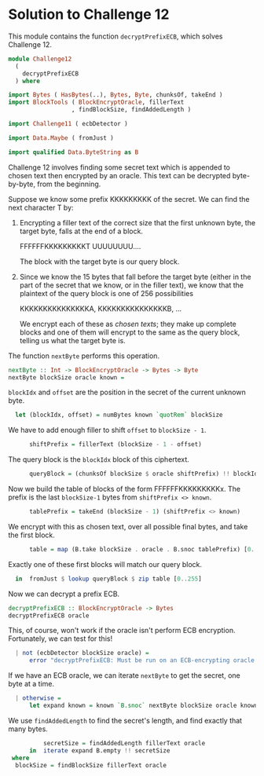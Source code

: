 # Solution to Challenge 12

This module contains the function `decryptPrefixECB`,
which solves Challenge 12.

```haskell
module Challenge12
  (
    decryptPrefixECB
  ) where

import Bytes ( HasBytes(..), Bytes, Byte, chunksOf, takeEnd )
import BlockTools ( BlockEncryptOracle, fillerText
                  , findBlockSize, findAddedLength )

import Challenge11 ( ecbDetector )

import Data.Maybe ( fromJust )

import qualified Data.ByteString as B
```

Challenge 12 involves finding some secret text
which is appended to chosen text then encrypted by an oracle.
This text can be decrypted byte-by-byte, from the beginning.

Suppose we know some prefix KKKKKKKKK of the secret.
We can find the next character T by:

1. Encrypting a filler text of the correct size that the first unknown byte,
   the target byte, falls at the end of a block.
   
    FFFFFFKKKKKKKKKT UUUUUUUU....

   The block with the target byte is our query block.

2. Since we know the 15 bytes that fall before the target byte (either in
   the part of the secret that we know, or in the filler text), we know that
   the plaintext of the query block is one of 256 possibilities

   KKKKKKKKKKKKKKKA, KKKKKKKKKKKKKKKB, ...

   We encrypt each of these as *chosen texts*;
   they make up complete blocks and one of them will encrypt to
   the same as the query block, telling us what the target byte is.

The function `nextByte` performs this operation.

```haskell
nextByte :: Int -> BlockEncryptOracle -> Bytes -> Byte
nextByte blockSize oracle known =
```

`blockIdx` and `offset` are the position in the secret
of the current unknown byte.

```haskell
  let (blockIdx, offset) = numBytes known `quotRem` blockSize
```  

We have to add enough filler to shift `offset` to `blockSize - 1`.

```haskell
      shiftPrefix = fillerText (blockSize - 1 - offset)
```

The query block is the `blockIdx` block of this ciphertext.

```haskell
      queryBlock = (chunksOf blockSize $ oracle shiftPrefix) !! blockIdx
```

Now we build the table of blocks of the form FFFFFFKKKKKKKKKx.
The prefix is the last `blockSize-1` bytes
from `shiftPrefix <> known`.

```haskell
      tablePrefix = takeEnd (blockSize - 1) (shiftPrefix <> known)
```

We encrypt with this as chosen text, over all possible final bytes,
and take the first block.

```haskell
      table = map (B.take blockSize . oracle . B.snoc tablePrefix) [0..255]
```

Exactly one of these first blocks will match our query block.

```haskell
  in  fromJust $ lookup queryBlock $ zip table [0..255]
```

Now we can decrypt a prefix ECB.

```haskell
decryptPrefixECB :: BlockEncryptOracle -> Bytes
decryptPrefixECB oracle
```

This, of course, won't work if the oracle isn't perform ECB encryption.
Fortunately, we can test for this!

```haskell
  | not (ecbDetector blockSize oracle) =
      error "decryptPrefixECB: Must be run on an ECB-encrypting oracle."
```

If we have an ECB oracle, we can iterate `nextByte` to
get the secret, one byte at a time.

```haskell
  | otherwise =
      let expand known = known `B.snoc` nextByte blockSize oracle known
```

We use `findAddedLength` to find the secret's length,
and find exactly that many bytes.

```haskell
          secretSize = findAddedLength fillerText oracle
      in  iterate expand B.empty !! secretSize
 where
  blockSize = findBlockSize fillerText oracle
```

